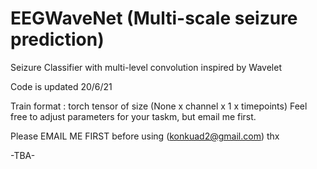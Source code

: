 # EEGWaveNet (Multi-scale seizure prediction)
Seizure Classifier with multi-level convolution inspired by Wavelet 

Code is updated 20/6/21

Train format : torch tensor of size (None x channel x 1 x timepoints)
Feel free to adjust parameters for your taskm, but email me first.

Please EMAIL ME FIRST before using (konkuad2@gmail.com) thx

-TBA-
